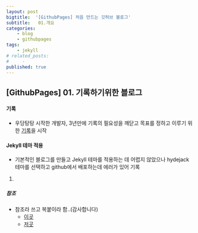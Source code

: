 ```yaml
---
layout: post
bigtitle:  '[GithubPages] 처음 만드는 깃허브 블로그'
subtitle:   01.개요
categories:
    - blog
    - githubpages
tags:
    - jekyll
# related_posts:
#     - 
published: true
---
```


## [GithubPages] 01. 기록하기위한 블로그

#### 기록

* 우당탕탕 시작한 개발자, 3년만에 기록의 필요성을 깨닫고 목표를 정하고
  이루기 위한 <u>기록</u>을 시작

#### Jekyll 테마 적용

* 기본적인 블로그를 만들고 Jekyll 테마를 적용하는 데 어렵지 않았으나
  hydejack테마를 선택하고 github에서 배포하는데 에러가 있어 기록

1. 


##### 참조
  * 참조라 쓰고 복붙이라 함..(감사합니다)
    - [이곳](https://khw11044.github.io/)
    - [저곳](https://alpha-src.github.io/)

